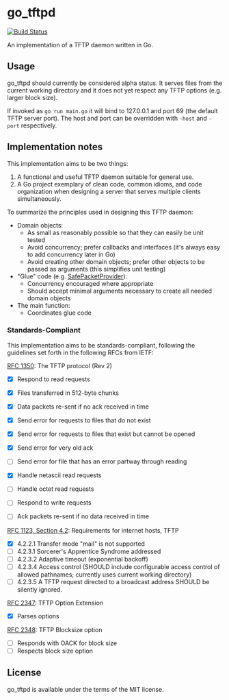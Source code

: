# go_tftpd
[![Build Status](https://travis-ci.org/mark-rushakoff/go_tftpd.png?branch=master)](https://travis-ci.org/mark-rushakoff/go_tftpd)

An implementation of a TFTP daemon written in Go.

## Usage

go_tftpd should currently be considered alpha status.
It serves files from the current working directory and it does not yet respect any TFTP options (e.g. larger block size).

If invoked as `go run main.go` it will bind to 127.0.0.1 and port 69 (the default TFTP server port).
The host and port can be overridden with `-host` and `-port` respectively.

## Implementation notes

This implementation aims to be two things:

1. A functional and useful TFTP daemon suitable for general use.
2. A Go project exemplary of clean code, common idioms, and code organization when designing a server that serves multiple clients simultaneously.

To summarize the principles used in designing this TFTP daemon:

* Domain objects:
  * As small as reasonably possible so that they can easily be unit tested
  * Avoid concurrency; prefer callbacks and interfaces (it's always easy to add concurrency later in Go)
  * Avoid creating other domain objects; prefer other objects to be passed as arguments (this simplifies unit testing)
* "Glue" code (e.g. [SafePacketProvider](safepacketprovider/safe_packet_provider.go)):
  * Concurrency encouraged where appropriate
  * Should accept minimal arguments necessary to create all needed domain objects
* The main function:
  * Coordinates glue code

### Standards-Compliant

This implementation aims to be standards-compliant, following the guidelines set forth in the following RFCs from IETF:

[RFC 1350](http://tools.ietf.org/html/rfc1350): The TFTP protocol (Rev 2)

- [x] Respond to read requests
- [x] Files transferred in 512-byte chunks
- [x] Data packets re-sent if no ack received in time
- [x] Send error for requests to files that do not exist
- [x] Send error for requests to files that exist but cannot be opened
- [x] Send error for very old ack
- [ ] Send error for file that has an error partway through reading
- [x] Handle netascii read requests
- [ ] Handle octet read requests

- [ ] Respond to write requests
- [ ] Ack packets re-sent if no data received in time

[RFC 1123, Section 4.2](http://tools.ietf.org/html/rfc1123#page-44): Requirements for internet hosts, TFTP

- [x] 4.2.2.1 Transfer mode "mail" is not supported
- [ ] 4.2.3.1 Sorcerer's Apprentice Syndrome addressed
- [ ] 4.2.3.2 Adaptive timeout (exponential backoff)
- [ ] 4.2.3.4 Access control (SHOULD include configurable access control of allowed pathnames; currently uses current working directory)
- [ ] 4.2.3.5 A TFTP request directed to a broadcast address SHOULD be silently ignored.

[RFC 2347](http://tools.ietf.org/html/rfc2347): TFTP Option Extension

- [x] Parses options

[RFC 2348](http://tools.ietf.org/html/rfc2348): TFTP Blocksize option

- [ ] Responds with OACK for block size
- [ ] Respects block size option

## License

go_tftpd is available under the terms of the MIT license.
